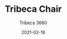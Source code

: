 ---
designer: "Cmp Design"
description: "Tribeca%20takes%20us%20back%20in%20time%20with%20a%20modern%20reinterpretation%20of%20classic%20Sixties%20patio%20chairs%20made%20from%20steel%20and%20woven%20material.%20Chair%20with%20%D820mm%20tube%20structure%20powder%20coated%20for%20outdoor%20use%2C%20backrest%20and%20seat%20in%20woven%20extruded%20PVC%20with%20a%20nylon%20core.%20Specifically%20designed%20for%20outdoor%20use.%20Stackable."
image_primary: "img/Tribeca_3660_01_zoom.jpg"
image_secondary: "img/Tribeca_3660_02_zoom.jpg"
manufacturer: "Pedrali"
href: "https://www.pedrali.it/en/products/catalog/Chair-TRIBECA-3660/"
subtitle: "Tribeca 3660"
tags: 
  - "Pedrali"
  - "Chairs"
title: "Tribeca Chair"
category: "Chairs"
slug: "/manufacturers/pedrali/chairs/cmp-design-tribeca-chair"
date: "2021-02-18"
---